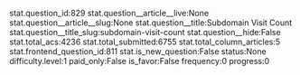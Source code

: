 stat.question_id:829
stat.question__article__live:None
stat.question__article__slug:None
stat.question__title:Subdomain Visit Count
stat.question__title_slug:subdomain-visit-count
stat.question__hide:False
stat.total_acs:4236
stat.total_submitted:6755
stat.total_column_articles:5
stat.frontend_question_id:811
stat.is_new_question:False
status:None
difficulty.level:1
paid_only:False
is_favor:False
frequency:0
progress:0
